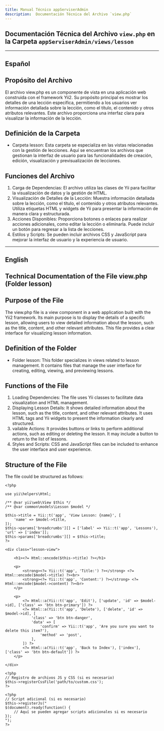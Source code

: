 ```yaml
---
title: Manual Técnico appServiserAdmin
description:  Documentación Técnica del Archivo `view.php`
---
```


## Documentación Técnica del Archivo `view.php` en la Carpeta `appServiserAdmin/views/lesson`

---

## Español

## Propósito del Archivo
El archivo view.php es un componente de vista en una aplicación web construida con el framework Yii2. Su propósito principal es mostrar los detalles de una lección específica, permitiendo a los usuarios ver información detallada sobre la lección, como el título, el contenido y otros atributos relevantes. Este archivo proporciona una interfaz clara para visualizar la información de la lección.

## Definición de la Carpeta
- Carpeta lesson: Esta carpeta se especializa en las vistas relacionadas con la gestión de lecciones. Aquí se encuentran los archivos que gestionan la interfaz de usuario para las funcionalidades de creación, edición, visualización y previsualización de lecciones.

## Funciones del Archivo
1. Carga de Dependencias: El archivo utiliza las clases de Yii para facilitar la visualización de datos y la gestión de HTML.
2. Visualización de Detalles de la Lección:
Muestra información detallada sobre la lección, como el título, el contenido y otros atributos relevantes.
Utiliza etiquetas HTML y widgets de Yii para presentar la información de manera clara y estructurada.
3. Acciones Disponibles:
Proporciona botones o enlaces para realizar acciones adicionales, como editar la lección o eliminarla.
Puede incluir un botón para regresar a la lista de lecciones.
4. Estilos y Scripts:
Se pueden incluir archivos CSS y JavaScript para mejorar la interfaz de usuario y la experiencia de usuario.

---

## English

## Technical Documentation of the File view.php (Folder lesson)

## Purpose of the File
The view.php file is a view component in a web application built with the Yii2 framework. Its main purpose is to display the details of a specific lesson, allowing users to view detailed information about the lesson, such as the title, content, and other relevant attributes. This file provides a clear interface for visualizing lesson information.
## Definition of the Folder
- Folder lesson: This folder specializes in views related to lesson management. It contains files that manage the user interface for creating, editing, viewing, and previewing lessons.

## Functions of the File
1. Loading Dependencies: The file uses Yii classes to facilitate data visualization and HTML management.
2. Displaying Lesson Details:
It shows detailed information about the lesson, such as the title, content, and other relevant attributes.
It uses HTML tags and Yii widgets to present the information clearly and structured.
3. vailable Actions:
It provides buttons or links to perform additional actions, such as editing or deleting the lesson.
It may include a button to return to the list of lessons.
4. Styles and Scripts:
CSS and JavaScript files can be included to enhance the user interface and user experience.

## Structure of the File
The file could be structured as follows:
```
<?php

use yii\helpers\Html;

/** @var yii\web\View $this */
/** @var common\models\Lesson $model */

$this->title = Yii::t('app', 'View Lesson: {name}', [
    'name' => $model->title,
]);
$this->params['breadcrumbs'][] = ['label' => Yii::t('app', 'Lessons'), 'url' => ['index']];
$this->params['breadcrumbs'][] = $this->title;
?>

<div class="lesson-view">

    <h1><?= Html::encode($this->title) ?></h1>

    <p>
        <strong><?= Yii::t('app', 'Title:') ?></strong> <?= Html::encode($model->title) ?><br>
        <strong><?= Yii::t('app', 'Content:') ?></strong> <?= Html::encode($model->content) ?><br>
    </p>

    <p>
        <?= Html::a(Yii::t('app', 'Edit'), ['update', 'id' => $model->id], ['class' => 'btn btn-primary']) ?>
        <?= Html::a(Yii::t('app', 'Delete'), ['delete', 'id' => $model->id], [
            'class' => 'btn btn-danger',
            'data' => [
                'confirm' => Yii::t('app', 'Are you sure you want to delete this item?'),
                'method' => 'post',
            ],
        ]) ?>
        <?= Html::a(Yii::t('app', 'Back to Index'), ['index'], ['class' => 'btn btn-default']) ?>
    </p>

</div>

<?php
// Registro de archivos JS y CSS (si es necesario)
$this->registerCssFile('path/to/custom.css');
?>

<?php 
// Script adicional (si es necesario)
$this->registerJs("
$(document).ready(function() {
    // Aquí se pueden agregar scripts adicionales si es necesario
});
");
?>
```
